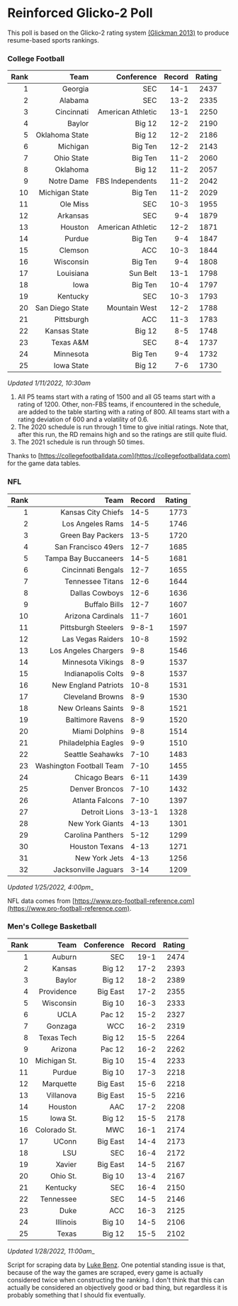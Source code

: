 # Reinforced Glicko-2 Poll

This poll is based on the Glicko-2 rating system [\(Glickman 2013\)](http://glicko.net/glicko/glicko2.pdf) to produce resume-based sports rankings.

### College Football
| Rank  | Team                 | Conference           | Record   | Rating |
| ---:  | ---:                 | ---:                 | ---:     | ---:   |
| 1     | Georgia              | SEC                  | 14-1     | 2437   |
| 2     | Alabama              | SEC                  | 13-2     | 2335   |
| 3     | Cincinnati           | American Athletic    | 13-1     | 2250   |
| 4     | Baylor               | Big 12               | 12-2     | 2190   |
| 5     | Oklahoma State       | Big 12               | 12-2     | 2186   |
| 6     | Michigan             | Big Ten              | 12-2     | 2143   |
| 7     | Ohio State           | Big Ten              | 11-2     | 2060   |
| 8     | Oklahoma             | Big 12               | 11-2     | 2057   |
| 9     | Notre Dame           | FBS Independents     | 11-2     | 2042   |
| 10    | Michigan State       | Big Ten              | 11-2     | 2029   |
| 11    | Ole Miss             | SEC                  | 10-3     | 1955   |
| 12    | Arkansas             | SEC                  | 9-4      | 1879   |
| 13    | Houston              | American Athletic    | 12-2     | 1871   |
| 14    | Purdue               | Big Ten              | 9-4      | 1847   |
| 15    | Clemson              | ACC                  | 10-3     | 1844   |
| 16    | Wisconsin            | Big Ten              | 9-4      | 1808   |
| 17    | Louisiana            | Sun Belt             | 13-1     | 1798   |
| 18    | Iowa                 | Big Ten              | 10-4     | 1797   |
| 19    | Kentucky             | SEC                  | 10-3     | 1793   |
| 20    | San Diego State      | Mountain West        | 12-2     | 1788   |
| 21    | Pittsburgh           | ACC                  | 11-3     | 1783   |
| 22    | Kansas State         | Big 12               | 8-5      | 1748   |
| 23    | Texas A&M            | SEC                  | 8-4      | 1737   |
| 24    | Minnesota            | Big Ten              | 9-4      | 1732   |
| 25    | Iowa State           | Big 12               | 7-6      | 1730   |
_Updated 1/11/2022, 10:30am_

1. All P5 teams start with a rating of 1500 and all G5 teams start with a rating of 1200. Other, non-FBS teams, if encountered in the schedule, are added to the table starting with a rating of 800. All teams start with a rating deviation of 600 and a volatility of 0.6.
2. The 2020 schedule is run through 1 time to give initial ratings. Note that, after this run, the RD remains high and so the ratings are still quite fluid.
3. The 2021 schedule is run through 50 times.

Thanks to [https://collegefootballdata.com](https://collegefootballdata.com) for the game data tables.

### NFL
| Rank  | Team                       | Record   | Rating |
| ---:  | ---:                       | :---     | ---:   |
| 1     | Kansas City Chiefs         | 14-5     | 1773   |
| 2     | Los Angeles Rams           | 14-5     | 1746   |
| 3     | Green Bay Packers          | 13-5     | 1720   |
| 4     | San Francisco 49ers        | 12-7     | 1685   |
| 5     | Tampa Bay Buccaneers       | 14-5     | 1681   |
| 6     | Cincinnati Bengals         | 12-7     | 1655   |
| 7     | Tennessee Titans           | 12-6     | 1644   |
| 8     | Dallas Cowboys             | 12-6     | 1636   |
| 9     | Buffalo Bills              | 12-7     | 1607   |
| 10    | Arizona Cardinals          | 11-7     | 1601   |
| 11    | Pittsburgh Steelers        | 9-8-1    | 1597   |
| 12    | Las Vegas Raiders          | 10-8     | 1592   |
| 13    | Los Angeles Chargers       | 9-8      | 1546   |
| 14    | Minnesota Vikings          | 8-9      | 1537   |
| 15    | Indianapolis Colts         | 9-8      | 1537   |
| 16    | New England Patriots       | 10-8     | 1531   |
| 17    | Cleveland Browns           | 8-9      | 1530   |
| 18    | New Orleans Saints         | 9-8      | 1521   |
| 19    | Baltimore Ravens           | 8-9      | 1520   |
| 20    | Miami Dolphins             | 9-8      | 1514   |
| 21    | Philadelphia Eagles        | 9-9      | 1510   |
| 22    | Seattle Seahawks           | 7-10     | 1483   |
| 23    | Washington Football Team   | 7-10     | 1455   |
| 24    | Chicago Bears              | 6-11     | 1439   |
| 25    | Denver Broncos             | 7-10     | 1432   |
| 26    | Atlanta Falcons            | 7-10     | 1397   |
| 27    | Detroit Lions              | 3-13-1   | 1328   |
| 28    | New York Giants            | 4-13     | 1301   |
| 29    | Carolina Panthers          | 5-12     | 1299   |
| 30    | Houston Texans             | 4-13     | 1271   |
| 31    | New York Jets              | 4-13     | 1256   |
| 32    | Jacksonville Jaguars       | 3-14     | 1209   |
_Updated 1/25/2022, 4:00pm__

NFL data comes from [https://www.pro-football-reference.com](https://www.pro-football-reference.com).

### Men's College Basketball
| Rank  | Team                 | Conference | Record   | Rating |
| ---:  | ---:                 | ---:       | ---:     | ---:   |
| 1     | Auburn               | SEC        | 19-1     | 2474   |
| 2     | Kansas               | Big 12     | 17-2     | 2393   |
| 3     | Baylor               | Big 12     | 18-2     | 2389   |
| 4     | Providence           | Big East   | 17-2     | 2355   |
| 5     | Wisconsin            | Big 10     | 16-3     | 2333   |
| 6     | UCLA                 | Pac 12     | 15-2     | 2327   |
| 7     | Gonzaga              | WCC        | 16-2     | 2319   |
| 8     | Texas Tech           | Big 12     | 15-5     | 2264   |
| 9     | Arizona              | Pac 12     | 16-2     | 2262   |
| 10    | Michigan St.         | Big 10     | 15-4     | 2233   |
| 11    | Purdue               | Big 10     | 17-3     | 2218   |
| 12    | Marquette            | Big East   | 15-6     | 2218   |
| 13    | Villanova            | Big East   | 15-5     | 2216   |
| 14    | Houston              | AAC        | 17-2     | 2208   |
| 15    | Iowa St.             | Big 12     | 15-5     | 2178   |
| 16    | Colorado St.         | MWC        | 16-1     | 2174   |
| 17    | UConn                | Big East   | 14-4     | 2173   |
| 18    | LSU                  | SEC        | 16-4     | 2172   |
| 19    | Xavier               | Big East   | 14-5     | 2167   |
| 20    | Ohio St.             | Big 10     | 13-4     | 2167   |
| 21    | Kentucky             | SEC        | 16-4     | 2150   |
| 22    | Tennessee            | SEC        | 14-5     | 2146   |
| 23    | Duke                 | ACC        | 16-3     | 2125   |
| 24    | Illinois             | Big 10     | 14-5     | 2106   |
| 25    | Texas                | Big 12     | 15-5     | 2102   |
_Updated 1/28/2022, 11:00am__

Script for scraping data by [Luke Benz](https://github.com/lbenz730/NCAA_Hoops).
One potential standing issue is that, because of the way the games are scraped, every game is actually considered twice when constructing the ranking. I don't think that this can actually be considered an objectively good or bad thing, but regardless it is probably something that I should fix eventually.
